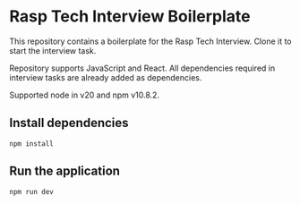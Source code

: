 # Rasp Tech Interview Boilerplate

This repository contains a boilerplate for the Rasp Tech Interview. Clone it to start the interview task.

Repository supports JavaScript and React. All dependencies required in interview tasks are already added as dependencies.

Supported node in v20 and npm v10.8.2. 

## Install dependencies

``` npm install ```

## Run the application

``` npm run dev ```

